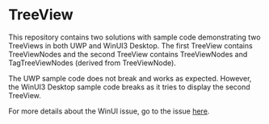 # TreeView

This repository contains two solutions with sample code demonstrating two TreeViews in both UWP and WinUI3 Desktop.
The first TreeView contains TreeViewNodes and the second TreeView contains TreeViewNodes and TagTreeViewNodes (derived from TreeViewNode).

The UWP sample code does not break and works as expected. However, the WinUI3 Desktop sample code breaks as it tries to display the second TreeView.

For more details about the WinUI issue, go to the issue [here](https://github.com/microsoft/microsoft-ui-xaml/issues/2699).